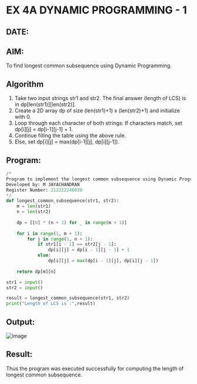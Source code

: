 # EX 4A DYNAMIC PROGRAMMING - 1
## DATE: 
## AIM:
To find longest common subsequence using Dynamic Programming.



## Algorithm
1. Take two input strings str1 and str2.
The final answer (length of LCS) is in dp[len(str1)][len(str2)].
2. Create a 2D array dp of size (len(str1)+1) x (len(str2)+1) and initialize with 0.
3. Loop through each character of both strings:
      If characters match, set dp[i][j] = dp[i-1][j-1] + 1.
4. Continue filling the table using the above rule. 
5. Else, set dp[i][j] = max(dp[i-1][j], dp[i][j-1]).  

## Program:
```Python
/*
Program to implement the longest common subsequence using Dynamic Programming.
Developed by: M JAYACHANDRAN
Register Number: 212222240038
*/
def longest_common_subsequence(str1, str2):
    m = len(str1)
    n = len(str2)
    
    dp = [[0] * (n + 1) for _ in range(m + 1)]
    
    for i in range(1, m + 1):
        for j in range(1, n + 1):
            if str1[i - 1] == str2[j - 1]:
                dp[i][j] = dp[i - 1][j - 1] + 1
            else:
                dp[i][j] = max(dp[i - 1][j], dp[i][j - 1])
    
    return dp[m][n]

str1 = input()
str2 = input()

result = longest_common_subsequence(str1, str2)
print("Length of LCS is :",result)
```

## Output:

![image](https://github.com/user-attachments/assets/b971ae55-3f3b-4269-9b65-94dbef527aef)



## Result:
Thus the program was executed successfully for computing the length of longest common subsequence.
